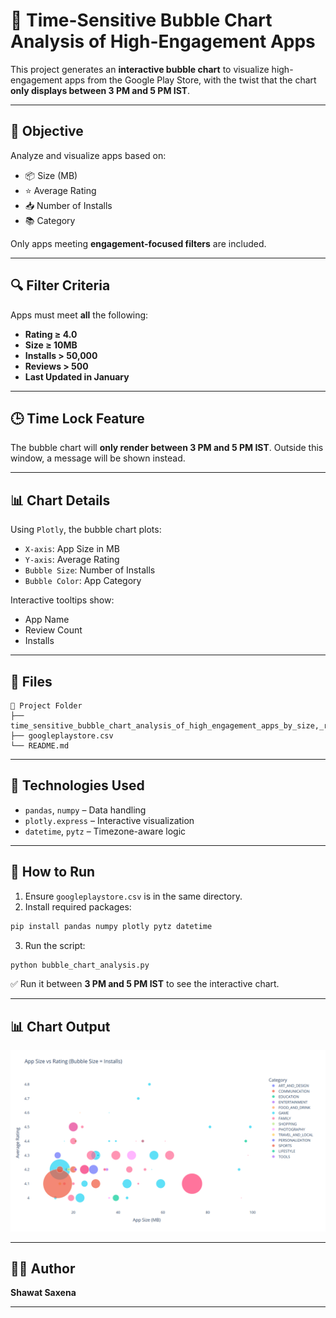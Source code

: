 # 📱 Time-Sensitive Bubble Chart Analysis of High-Engagement Apps

This project generates an **interactive bubble chart** to visualize high-engagement apps from the Google Play Store, with the twist that the chart **only displays between 3 PM and 5 PM IST**.

---

## 🎯 Objective

Analyze and visualize apps based on:

- 📦 Size (MB)
- ⭐ Average Rating
- 📥 Number of Installs
- 📚 Category

Only apps meeting **engagement-focused filters** are included.

---

## 🔍 Filter Criteria

Apps must meet **all** the following:

- **Rating ≥ 4.0**
- **Size ≥ 10MB**
- **Installs > 50,000**
- **Reviews > 500**
- **Last Updated in January**

---

## 🕒 Time Lock Feature

The bubble chart will **only render between 3 PM and 5 PM IST**. Outside this window, a message will be shown instead.

---

## 📊 Chart Details

Using `Plotly`, the bubble chart plots:

- `X-axis`: App Size in MB
- `Y-axis`: Average Rating
- `Bubble Size`: Number of Installs
- `Bubble Color`: App Category

Interactive tooltips show:

- App Name
- Review Count
- Installs

---

## 📁 Files

```
📂 Project Folder
├── time_sensitive_bubble_chart_analysis_of_high_engagement_apps_by_size,_rating,_and_installs_in_selected_categories.py
├── googleplaystore.csv
└── README.md
```

---

## 🧰 Technologies Used

- `pandas`, `numpy` – Data handling
- `plotly.express` – Interactive visualization
- `datetime`, `pytz` – Timezone-aware logic

---

## 🚀 How to Run

1. Ensure `googleplaystore.csv` is in the same directory.
2. Install required packages:

```bash
pip install pandas numpy plotly pytz datetime
```

3. Run the script:

```bash
python bubble_chart_analysis.py
```

✅ Run it between **3 PM and 5 PM IST** to see the interactive chart.

---

## 📊 Chart Output

![alt text](image.png)

---

## 👨‍💻 Author

**Shawat Saxena**  

---
